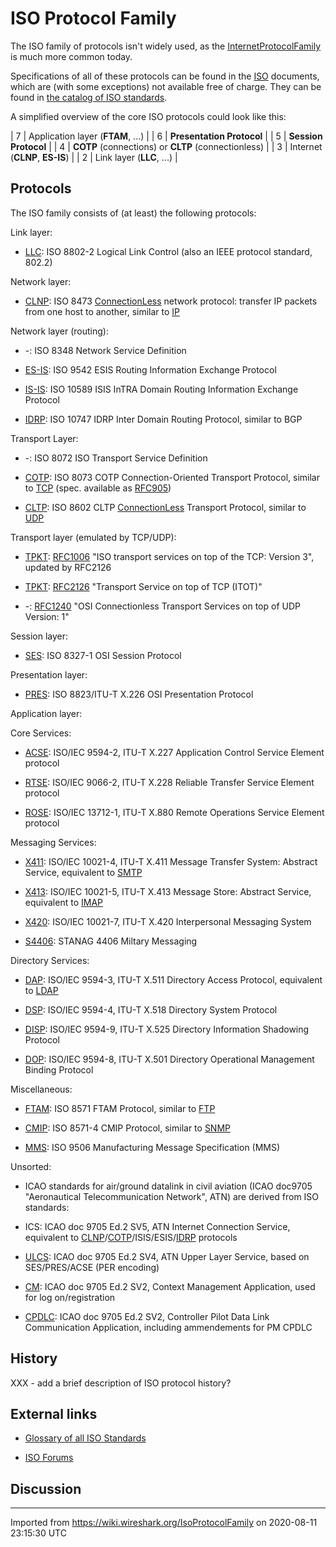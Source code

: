 # ISO Protocol Family

The ISO family of protocols isn't widely used, as the [InternetProtocolFamily](/InternetProtocolFamily) is much more common today.

Specifications of all of these protocols can be found in the [ISO](/ISO) documents, which are (with some exceptions) not available free of charge. They can be found in [the catalog of ISO standards](http://www.iso.org/iso/en/CatalogueListPage.CatalogueList).

A simplified overview of the core ISO protocols could look like this:

| 7 | Application layer (**FTAM**, ...)                   |
| 6 | **Presentation Protocol**                           |
| 5 | **Session Protocol**                                |
| 4 | **COTP** (connections) or **CLTP** (connectionless) |
| 3 | Internet (**CLNP**, **ES-IS**)                      |
| 2 | Link layer (**LLC**, ...)                           |

## Protocols

The ISO family consists of (at least) the following protocols:

Link layer:

  - [LLC](/LLC): ISO 8802-2 Logical Link Control (also an IEEE protocol standard, 802.2)

Network layer:

  - [CLNP](/CLNP): ISO 8473 [ConnectionLess](/ConnectionLess) network protocol: transfer IP packets from one host to another, similar to [IP](/IP)

Network layer (routing):

  - \-: ISO 8348 Network Service Definition

  - [ES-IS](/ES-IS): ISO 9542 ESIS Routing Information Exchange Protocol

  - [IS-IS](/IS-IS): ISO 10589 ISIS InTRA Domain Routing Information Exchange Protocol

  - [IDRP](/IDRP): ISO 10747 IDRP Inter Domain Routing Protocol, similar to BGP

Transport Layer:

  - \-: ISO 8072 ISO Transport Service Definition

  - [COTP](/COTP): ISO 8073 COTP Connection-Oriented Transport Protocol, similar to [TCP](/TCP) (spec. available as [RFC905](http://www.ietf.org/rfc/rfc0905.txt))

  - [CLTP](/CLTP): ISO 8602 CLTP [ConnectionLess](/ConnectionLess) Transport Protocol, similar to [UDP](/UDP)

Transport layer (emulated by TCP/UDP):

  - [TPKT](/TPKT): [RFC1006](http://www.ietf.org/rfc/rfc1006.txt) "ISO transport services on top of the TCP: Version 3", updated by RFC2126

  - [TPKT](/TPKT): [RFC2126](http://www.ietf.org/rfc/rfc2126.txt) "Transport Service on top of TCP (ITOT)"

  - \-: [RFC1240](http://www.ietf.org/rfc/rfc1240.txt) "OSI Connectionless Transport Services on top of UDP Version: 1"

Session layer:

  - [SES](/SES): ISO 8327-1 OSI Session Protocol

Presentation layer:

  - [PRES](/PRES): ISO 8823/ITU-T X.226 OSI Presentation Protocol

Application layer:

Core Services:

  - [ACSE](/ACSE): ISO/IEC 9594-2, ITU-T X.227 Application Control Service Element protocol

  - [RTSE](/RTSE): ISO/IEC 9066-2, ITU-T X.228 Reliable Transfer Service Element protocol

  - [ROSE](/ROSE): ISO/IEC 13712-1, ITU-T X.880 Remote Operations Service Element protocol

Messaging Services:

  - [X411](/X411): ISO/IEC 10021-4, ITU-T X.411 Message Transfer System: Abstract Service, equivalent to [SMTP](/SMTP)

  - [X413](/X413): ISO/IEC 10021-5, ITU-T X.413 Message Store: Abstract Service, equivalent to [IMAP](/IMAP)

  - [X420](/X420): ISO/IEC 10021-7, ITU-T X.420 Interpersonal Messaging System

  - [S4406](/S4406): STANAG 4406 Miltary Messaging

Directory Services:

  - [DAP](/DAP): ISO/IEC 9594-3, ITU-T X.511 Directory Access Protocol, equivalent to [LDAP](/LDAP)

  - [DSP](/DSP): ISO/IEC 9594-4, ITU-T X.518 Directory System Protocol

  - [DISP](/DISP): ISO/IEC 9594-9, ITU-T X.525 Directory Information Shadowing Protocol

  - [DOP](/DOP): ISO/IEC 9594-8, ITU-T X.501 Directory Operational Management Binding Protocol

Miscellaneous:

  - [FTAM](/FTAM): ISO 8571 FTAM Protocol, similar to [FTP](/FTP)

  - [CMIP](/CMIP): ISO 8571-4 CMIP Protocol, similar to [SNMP](/SNMP)

  - [MMS](/MMS): ISO 9506 Manufacturing Message Specification (MMS)

Unsorted:

  - ICAO standards for air/ground datalink in civil aviation (ICAO doc9705 "Aeronautical Telecommunication Network", ATN) are derived from ISO standards:

  - ICS: ICAO doc 9705 Ed.2 SV5, ATN Internet Connection Service, equivalent to [CLNP](/CLNP)/[COTP](/COTP)/ISIS/ESIS/[IDRP](/IDRP) protocols

  - [ULCS](/ATN): ICAO doc 9705 Ed.2 SV4, ATN Upper Layer Service, based on SES/PRES/ACSE (PER encoding)

  - [CM](/ATN): ICAO doc 9705 Ed.2 SV2, Context Management Application, used for log on/registration

  - [CPDLC](/ATN): ICAO doc 9705 Ed.2 SV2, Controller Pilot Data Link Communication Application, including ammendements for PM CPDLC

## History

XXX - add a brief description of ISO protocol history?

## External links

  - [Glossary of all ISO Standards](http://www.standardsglossary.com)

  - [ISO Forums](http://www.qualityforums.com)

## Discussion

---

Imported from https://wiki.wireshark.org/IsoProtocolFamily on 2020-08-11 23:15:30 UTC

